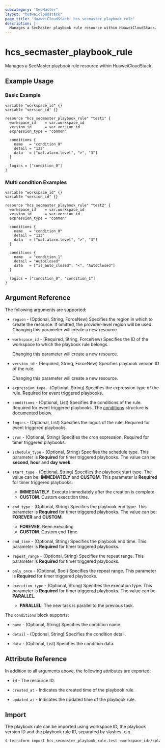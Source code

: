 ```yaml
---
subcategory: "SecMaster"
layout: "huaweicloudstack"
page_title: "HuaweiCloudStack: hcs_secmaster_playbook_rule"
description: |-
  Manages a SecMaster playbook rule resource within HuaweiCloudStack.
---
```


# hcs_secmaster_playbook_rule

Manages a SecMaster playbook rule resource within HuaweiCloudStack.

## Example Usage

### Basic Example

```hcl
variable "workspace_id" {}
variable "version_id" {}

resource "hcs_secmaster_playbook_rule" "test1" {
  workspace_id    = var.workspace_id
  version_id      = var.version_id
  expression_type = "common"

  conditions {
    name   = "condition_0"
    detail = "123"
    data   = ["waf.alarm.level", ">", "3"]
  }

  logics = ["condition_0"]
}
```

### Multi condition Examples

```hcl
variable "workspace_id" {}
variable "version_id" {}

resource "hcs_secmaster_playbook_rule" "test2" {
  workspace_id    = var.workspace_id
  version_id      = var.version_id
  expression_type = "common"

  conditions {
    name   = "condition_0"
    detail = "123"
    data   = ["waf.alarm.level", ">", "3"]
  }

  conditions {
    name   = "condition_1"
    detail = "AutoClosed"
    data   = ["is_auto_closed", "<", "AutoClosed"]
  }

  logics = ["condition_0", "condition_1"]
}
```

## Argument Reference

The following arguments are supported:

* `region` - (Optional, String, ForceNew) Specifies the region in which to create the resource.
  If omitted, the provider-level region will be used. Changing this parameter will create a new resource.

* `workspace_id` - (Required, String, ForceNew) Specifies the ID of the workspace to which the playbook rule belongs.

  Changing this parameter will create a new resource.

* `version_id` - (Required, String, ForceNew) Specifies playbook version ID of the rule.

  Changing this parameter will create a new resource.

* `expression_type` - (Optional, String) Specifies the expression type of the rule.
  Required for event triggered playbooks.

* `conditions` - (Optional, List) Specifies the conditions of the rule.
  Required for event triggered playbooks.
The [conditions](#PlaybookRule_ConditionItem) structure is documented below.

* `logics` - (Optional, List) Specifies the logics of the rule.
  Required for event triggered playbooks.

* `cron` - (Optional, String) Specifies the cron expression.
  Required for timer triggered playbooks.

* `schedule_type` - (Optional, String) Specifies the schedule type.
  This parameter is **Required** for timer triggered playbooks.
  The value can be **second**, **hour** and **day** **week**.

* `start_type` - (Optional, String) Specifies the playbook start type.
  The value can be: **IMMEDIATELY** and **CUSTOM**. This parameter is **Required** for timer triggered playbooks.
  - **IMMEDIATELY**. Execute immediately after the creation is complete.
  - **CUSTOM**. Custom execution time.

* `end_type` - (Optional, String) Specifies the playbook end type.
  This parameter is **Required** for timer triggered playbooks.
  The value can be: **FOREVER** and **CUSTOM**.
  - **FOREVER**. Been executing
  - **CUSTOM**. Custom end Time.

* `end_time` - (Optional, String) Specifies the playbook end time.
  This parameter is **Required** for timer triggered playbooks.

* `repeat_range` - (Optional, String) Specifies the repeat range.
  This parameter is **Required** for timer triggered playbooks.

* `only_once` - (Optional, Bool) Specifies the repeat range.
  This parameter is **Required** for timer triggered playbooks.

* `execution_type` - (Optional, String) Specifies the execution type.
  This parameter is **Required** for timer triggered playbooks.
  The value can be **PARALLEL**.
  - **PARALLEL**. The new task is parallel to the previous task.

<a name="PlaybookRule_ConditionItem"></a>
The `conditions` block supports:

* `name` - (Optional, String) Specifies the condition name.

* `detail` - (Optional, String) Specifies the condition detail.

* `data` - (Optional, List) Specifies the condition data.

## Attribute Reference

In addition to all arguments above, the following attributes are exported:

* `id` - The resource ID.

* `created_at` - Indicates the created time of the playbook rule.

* `updated_at` - Indicates the updated time of the playbook rule.

## Import

The playbook rule can be imported using workspace ID, the playbook version ID and the playbook rule ID,
separated by slashes, e.g.

```bash
$ terraform import hcs_secmaster_playbook_rule.test <workspace_id>/<playbook_version_id>/<playbook_rule_id>
```
